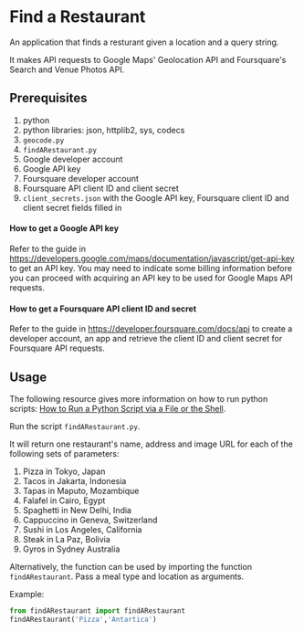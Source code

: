 # Find a Restaurant

An application that finds a resturant given a location and
a query string. 

It makes API requests to Google Maps' Geolocation API and 
Foursquare's Search and Venue Photos API.

## Prerequisites

1. python
2. python libraries: json, httplib2, sys, codecs
3. `geocode.py`
4. `findARestaurant.py`
5. Google developer account
6. Google API key
6. Foursquare developer account
8. Foursquare API client ID and client secret
9. `client_secrets.json` with the Google API key, Foursquare client
ID and client secret fields filled in 

#### How to get a Google API key
Refer to the guide in https://developers.google.com/maps/documentation/javascript/get-api-key
to get an API key. You may need to indicate some billing information
before you can proceed with acquiring an API key to be used for Google Maps API requests.

#### How to get a Foursquare API client ID and secret
Refer to the guide in https://developer.foursquare.com/docs/api to create 
a developer account, an app and retrieve the client ID and client secret for
Foursquare API requests.

## Usage

The following resource gives more information on how to run python scripts: 
[How to Run a Python Script via a File or the Shell](https://www.pythoncentral.io/execute-python-script-file-shell/).

Run the script `findARestaurant.py`.

It will return one restaurant's name, address and image URL for each of the 
following sets of parameters:
1. Pizza in Tokyo, Japan
2. Tacos in Jakarta, Indonesia
3. Tapas in Maputo, Mozambique
4. Falafel in Cairo, Egypt
5. Spaghetti in New Delhi, India
6. Cappuccino in Geneva, Switzerland
7. Sushi in Los Angeles, California
8. Steak in La Paz, Bolivia
9. Gyros in Sydney Australia

Alternatively, the function can be used by importing the function `findARestaurant`.
Pass a meal type and location as arguments.

Example:

```python
from findARestaurant import findARestaurant
findARestaurant('Pizza','Antartica')
```
